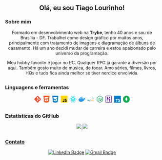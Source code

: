 <h2 align="center">Olá, eu sou Tiago Lourinho!</h1>

### Sobre mim

<p align="center">Formado em desenvolvimento web na <strong><a href="https://www.betrybe.com/" style="text-decoration: none">Trybe</a></strong>, tenho 40 anos e sou de Brasília - DF. Trabalhei como design gráfico por muitos anos, principalmente com tratamento de imagens e diagramação de álbuns de casamento. Há um ano decidi mudar de carreira e estou apaixonado pelo universo da programação.</p>

<p align="center">Meu hobby favorito é jogar no PC. Qualquer RPG já garante a diversão por aqui. Também gosto muito de música, de tocar. Amo séries, filmes, livros, HQs e tudo fica ainda melhor se tiver nerdice envolvida.</p>

##

### Linguagens e ferramentas

<div align="center">
  <img width="5%" height="auto" src="https://github.com/TiLourinho/TiLourinho/blob/main/assets/Git.png" alt="Git logo"/>
  <img width="5%" height="auto" src="https://github.com/TiLourinho/TiLourinho/blob/main/assets/HTML.png" alt="HTML logo"/>
  <img width="5%" height="auto" src="https://github.com/TiLourinho/TiLourinho/blob/main/assets/CSS.png" alt="CSS logo"/>
  <img width="5%" height="auto" src="https://github.com/TiLourinho/TiLourinho/blob/main/assets/JavaScript.png" alt="JavaScript logo"/>
  <img width="5%" height="auto" src="https://github.com/TiLourinho/TiLourinho/blob/main/assets/React.png" alt="React logo"/>
  <img width="5%" height="auto" src="https://github.com/TiLourinho/TiLourinho/blob/main/assets/Docker.png" alt="Docker logo"/>
  <img width="5%" height="auto" src="https://github.com/TiLourinho/TiLourinho/blob/main/assets/MySQL.png" alt="MySQL logo"/>
  <img width="5%" height="auto" src="https://github.com/TiLourinho/TiLourinho/blob/main/assets/NodeJS.png" alt="NodeJS logo"/>
  <img width="5%" height="auto" src="https://github.com/TiLourinho/TiLourinho/blob/main/assets/Heroku.png" alt="Heroku logo"/>
  <img width="5%" height="auto" src="https://github.com/TiLourinho/TiLourinho/blob/main/assets/TypeScript.png" alt="TypeScript logo"/>
  <img width="5%" height="auto" src="https://github.com/TiLourinho/TiLourinho/blob/main/assets/MongoDB.png" alt="MongoDB logo"/>
</div>

##

### Estatísticas do GitHub

<div align="center">
  <a href="https://github.com/TiLourinho">
  <img height="160em" width="auto" src="https://github-readme-stats.vercel.app/api?username=TiLourinho&show_icons=true&theme=dark&include_all_commits=true&count_private=true"/>
  <img height="160em" width="auto" src="https://github-readme-stats.vercel.app/api/top-langs/?username=TiLourinho&layout=compact&langs_count=7&theme=dark"/>
</div>

##

### Contato

<div align="center">

  [![LinkedIn Badge](https://img.shields.io/badge/LinkedIn-0077B5?style=for-the-badge&logo=linkedin&logoColor=white)](https://www.linkedin.com/in/lourinho-tiago/)
  [![Gmail Badge](https://img.shields.io/badge/-gmail-c14438?style=for-the-badge&logo=Gmail&logoColor=white&link=mailto:lourinho.tiago@gmail.com)](mailto:lourinho.tiago@gmail.com)
  
</div>
